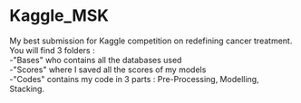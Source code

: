 # Kaggle_MSK
My best submission for Kaggle competition on redefining cancer treatment. <br>
You will find 3 folders : <br>
-"Bases" who contains all the databases used <br>
-"Scores" where I saved all the scores of my models <br>
-"Codes" contains my code in 3 parts : Pre-Processing, Modelling, Stacking. <br> 
